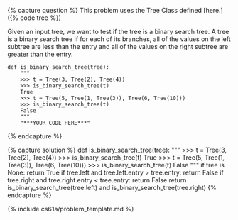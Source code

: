 {% capture question %}
This problem uses the Tree Class defined [here.]({% code tree %})

Given an input tree, we want to test if the tree is a binary search tree. A tree is a binary search tree if for each of its branches, all of the values on the left subtree are less than the entry and all of the values on the right subtree are greater than the entry.

    def is_binary_search_tree(tree):
        """
        >>> t = Tree(3, Tree(2), Tree(4))
        >>> is_binary_search_tree(t)
        True
        >>> t = Tree(5, Tree(1, Tree(3)), Tree(6, Tree(10)))
        >>> is_binary_search_tree(t)
        False
        """
        "***YOUR CODE HERE***"
{% endcapture %}

{% capture solution %}
    def is_binary_search_tree(tree):
        """
        >>> t = Tree(3, Tree(2), Tree(4))
        >>> is_binary_search_tree(t)
        True
        >>> t = Tree(5, Tree(1, Tree(3)), Tree(6, Tree(10)))
        >>> is_binary_search_tree(t)
        False
        """
        if tree is None:
            return True
        if tree.left and tree.left.entry > tree.entry:
            return False
        if tree.right and tree.right.entry < tree.entry:
            return False
        return is_binary_search_tree(tree.left) and is_binary_search_tree(tree.right)
{% endcapture %}

{% include cs61a/problem_template.md %}
